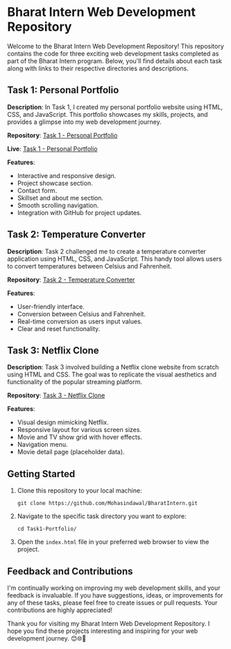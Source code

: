 # Bharat Intern Web Development Repository

Welcome to the Bharat Intern Web Development Repository! This repository contains the code for three exciting web development tasks completed as part of the Bharat Intern program. Below, you'll find details about each task along with links to their respective directories and descriptions.

## Task 1: Personal Portfolio

**Description**: In Task 1, I created my personal portfolio website using HTML, CSS, and JavaScript. This portfolio showcases my skills, projects, and provides a glimpse into my web development journey.

**Repository**: [Task 1 - Personal Portfolio](https://github.com/Mohasindawal/BharatIntern/tree/main/Task1-Portfolio)

**Live**: [Task 1 - Personal Portfolio](https://Mohasindawal.github.io/portfolio/)

**Features**:
- Interactive and responsive design.
- Project showcase section.
- Contact form.
- Skillset and about me section.
- Smooth scrolling navigation.
- Integration with GitHub for project updates.

## Task 2: Temperature Converter

**Description**: Task 2 challenged me to create a temperature converter application using HTML, CSS, and JavaScript. This handy tool allows users to convert temperatures between Celsius and Fahrenheit.

**Repository**: [Task 2 - Temperature Converter](https://github.com/Mohasindawal/BharatIntern/tree/main/Task2-TemperatureConverter)

**Features**:
- User-friendly interface.
- Conversion between Celsius and Fahrenheit.
- Real-time conversion as users input values.
- Clear and reset functionality.

## Task 3: Netflix Clone

**Description**: Task 3 involved building a Netflix clone website from scratch using HTML and CSS. The goal was to replicate the visual aesthetics and functionality of the popular streaming platform.

**Repository**: [Task 3 - Netflix Clone](https://github.com/Mohasindawal/BharatIntern/tree/main/Task3-NetflixClone)

**Features**:
- Visual design mimicking Netflix.
- Responsive layout for various screen sizes.
- Movie and TV show grid with hover effects.
- Navigation menu.
- Movie detail page (placeholder data).

## Getting Started

1. Clone this repository to your local machine:
   ```shell
   git clone https://github.com/Mohasindawal/BharatIntern.git
   ```

2. Navigate to the specific task directory you want to explore:
   ```shell
   cd Task1-Portfolio/
   ```

3. Open the `index.html` file in your preferred web browser to view the project.

## Feedback and Contributions

I'm continually working on improving my web development skills, and your feedback is invaluable. If you have suggestions, ideas, or improvements for any of these tasks, please feel free to create issues or pull requests. Your contributions are highly appreciated!

Thank you for visiting my Bharat Intern Web Development Repository. I hope you find these projects interesting and inspiring for your web development journey. 😊🌐🚀
